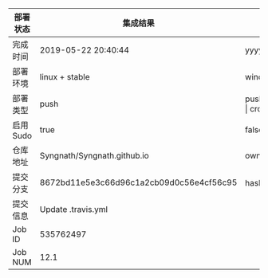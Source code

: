 部署状态 | 集成结果 | 参考值
---|---|---
完成时间 | 2019-05-22 20:40:44 | yyyy-mm-dd hh:mm:ss
部署环境 | linux + stable | window \| linux + stable
部署类型 | push | push \| pull_request \| api \| cron
启用Sudo | true | false \| true
仓库地址 | Syngnath/Syngnath.github.io | owner_name/repo_name
提交分支 | 8672bd11e5e3c66d96c1a2cb09d0c56e4cf56c95 | hash 16位
提交信息 | Update .travis.yml |
Job ID   | 535762497 |
Job NUM  | 12.1 |
